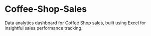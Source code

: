 # Coffee-Shop-Sales
Data analytics dashboard for Coffee Shop sales, built using Excel for insightful sales performance tracking.
